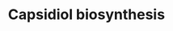 ---
authors:
- Anwesha
- Egonw
- Eweitz
description: Developed by Gramene.org  Source:[http://plantreactome.gramene.org/ Plant
  Reactome].
last-edited: 2021-05-21
organisms:
- Oryza sativa
redirect_from:
- /index.php/Pathway:WP3040
- /instance/WP3040
schema-jsonld:
- '@context': https://schema.org/
  '@id': https://wikipathways.github.io/pathways/WP3040.html
  '@type': Dataset
  creator:
    '@type': Organization
    name: WikiPathways
  description: Developed by Gramene.org  Source:[http://plantreactome.gramene.org/
    Plant Reactome].
  keywords:
  - 1-deoxy-capsidiol
  - capsidiol
  - terpene synthase
  - (LOC_OS03G31430.1)
  - FAPP
  - H2O
  - PPi
  - 3-deoxy-capsidiol
  - O2
  - NADPH
  - NADP+
  - H+
  - 5-epi-aristolochene
  license: CC0
  name: Capsidiol biosynthesis
seo: CreativeWork
title: Capsidiol biosynthesis
wpid: WP3040
---